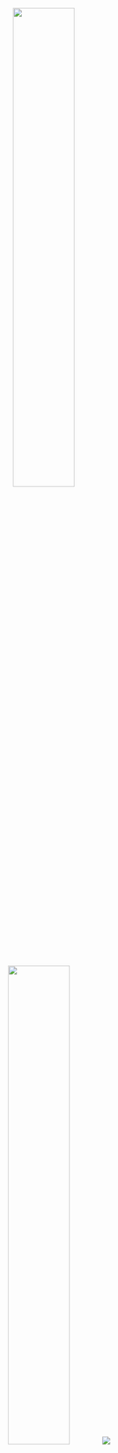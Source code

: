 <p align="center">
  <img  height="50%"  width="auto"  src  ="https://github-readme-stats.vercel.app/api?username=LeeAkira&show_icons=true&count_private=true&theme=transparent&hide_border=true&hide=issues,contribs">
  <img  height="50%"  width="auto"  src  ="https://github-readme-stats.vercel.app/api/top-langs/?username=LeeAkira&layout=compact&hide_border=true&theme=transparent&langs_count=6&hide=jupyter%20notebook,css,javascript,html,scss)">
  <img  src  ="https://github-readme-streak-stats.herokuapp.com?user=LeeAkira&theme=transparent&hide_border=true&border_radius=4&mode=weekly">
</p>
